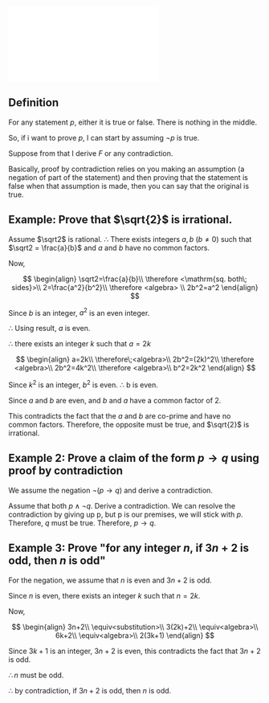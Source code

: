 ![](Basic%20Equivalences.md#Law%20of%20Excluded%20Middle)

## Definition

For any statement $p$, either it is true or false. There is nothing in the middle.

So, if i want to prove $p$, I can start by assuming $\neg p$ is true.

Suppose from that I derive $F$ or any contradiction.

Basically, proof by contradiction relies on you making an assumption (a negation of part of the statement) and then proving that the statement is false when that assumption is made, then you can say that the original is true.

## Example: Prove that $\sqrt{2}$ is irrational.

Assume $\sqrt2$ is rational.
$\therefore$ There exists integers $a,b$ ($b\neq0$) such that $\sqrt2 = \frac{a}{b}$ and $a$ and $b$ have no common factors.

Now,

$$
\begin{align}
\sqrt2=\frac{a}{b}\\
\therefore <\mathrm{sq. both\; sides}>\\
2=\frac{a^2}{b^2}\\
\therefore <algebra> \\
2b^2=a^2
\end{align}
$$

Since $b$ is an integer, $a^2$ is an even integer.

$\therefore$ Using result, $a$ is even.

$\therefore$ there exists an integer $k$ such that $a=2k$

$$
\begin{align}
a=2k\\
\therefore\;<algebra>\\
2b^2=(2k)^2\\
\therefore <algebra>\\
2b^2=4k^2\\
\therefore <algebra>\\
b^2=2k^2
\end{align}
$$

Since $k^2$ is an integer, $b^2$ is even.
$\therefore$ b is even.

Since $a$ and $b$ are even, and $b$ and $a$ have a common factor of 2.

This contradicts the fact that the $a$ and $b$ are co-prime and have no common factors. Therefore, the opposite must be true, and $\sqrt{2}$ is irrational.

## Example 2: Prove a claim of the form $p\to q$ using proof by contradiction

We assume the negation $\neg(p\to q)$ and derive a contradiction.

Assume that both $p\wedge\neg q$. Derive a contradiction. We can resolve the contradiction by giving up p, but p is our premises, we will stick with $p$. Therefore, $q$ must be true. Therefore, $p\to q$.

## Example 3: Prove "for any integer $n$, if $3n+2$ is odd, then $n$ is odd"

For the negation, we assume that $n$ is even and $3n+2$ is odd.

Since $n$ is even, there exists an integer $k$ such that $n=2k$.

Now,

$$
\begin{align}
3n+2\\
\equiv<substitution>\\
3(2k)+2\\
\equiv<algebra>\\
6k+2\\
\equiv<algebra>\\
2(3k+1)
\end{align}
$$

Since $3k+1$ is an integer, $3n+2$ is even, this contradicts the fact that $3n+2$ is odd.

$\therefore n$ must be odd.

$\therefore$ by contradiction, if $3n+2$ is odd, then $n$ is odd.

